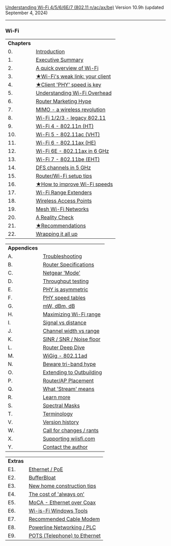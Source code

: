 
[Understanding Wi-Fi 4/5/6/6E/7 (802.11 n/ac/ax/be)](https://www.wiisfi.com/)
Version 10.9h (updated September 4, 2024)

---
### Wi-Fi

|   |   |
|---|---|
| **Chapters** |   |
| 0. | [Introduction](https://www.wiisfi.com/#introduction) |
| 1. | [Executive Summary](https://www.wiisfi.com/#executivesummary) |
| 2. | [A quick overview of Wi-Fi](https://www.wiisfi.com/#overview) |
| 3. | [★Wi-Fi's weak link: your client](https://www.wiisfi.com/#wifispeeds) |
| 4. | [★Client 'PHY' speed is key](https://www.wiisfi.com/#PHY) |
| 5. | [Understanding Wi-Fi Overhead](https://www.wiisfi.com/#wifioverhead) |
| 6. | [Router Marketing Hype](https://www.wiisfi.com/#routerhype) |
| 7. | [MIMO - a wireless revolution](https://www.wiisfi.com/#MIMO) |
| 8. | [Wi-Fi 1/2/3 - legacy 802.11](https://www.wiisfi.com/#legacy) |
| 9. | [Wi-Fi 4 - 802.11n (HT)](https://www.wiisfi.com/#wifi4) |
| 10. | [Wi-Fi 5 - 802.11ac (VHT)](https://www.wiisfi.com/#wifi5) |
| 11. | [Wi-Fi 6 - 802.11ax (HE)](https://www.wiisfi.com/#wifi6) |
| 12. | [Wi-Fi 6E - 802.11ax in 6 GHz](https://www.wiisfi.com/#wifi6e) |
| 13. | [Wi-Fi 7 - 802.11be (EHT)](https://www.wiisfi.com/#wifi7) |
| 14. | [DFS channels in 5 GHz](https://www.wiisfi.com/#DFS) |
| 15. | [Router/Wi-Fi setup tips](https://www.wiisfi.com/#setup) |
| 16. | [★How to improve Wi-Fi speeds](https://www.wiisfi.com/#improvewifi) |
| 17. | [Wi-Fi Range Extenders](https://www.wiisfi.com/#extenders) |
| 18. | [Wireless Access Points](https://www.wiisfi.com/#accesspoint) |
| 19. | [Mesh Wi-Fi Networks](https://www.wiisfi.com/#mesh) |
| 20. | [A Reality Check](https://www.wiisfi.com/#realitycheck) |
| 21. | [★Recommendations](https://www.wiisfi.com/#recommendation) |
| 22. | [Wrapping it all up](https://www.wiisfi.com/#wrapup) |

|   |   |
|---|---|
| **Appendices** |   |
| A. | [Troubleshooting](https://www.wiisfi.com/#troubleshooting) |
| B. | [Router Specifications](https://www.wiisfi.com/#routers) |
| C. | [Netgear 'Mode'](https://www.wiisfi.com/#netgearmode) |
| D. | [Throughput testing](https://www.wiisfi.com/#speedtest) |
| E. | [PHY is asymmetric](https://www.wiisfi.com/#phyasymmetric) |
| F. | [PHY speed tables](https://www.wiisfi.com/#phytables) |
| G. | [mW, dBm, dB](https://www.wiisfi.com/#dBm) |
| H. | [Maximizing Wi-Fi range](https://www.wiisfi.com/#range) |
| I. | [Signal vs distance](https://www.wiisfi.com/#mwdistance) |
| J. | [Channel width vs range](https://www.wiisfi.com/#channelwidthrange) |
| K. | [SINR / SNR / Noise floor](https://www.wiisfi.com/#SNR) |
| L. | [Router Deep Dive](https://www.wiisfi.com/#deepdive) |
| M. | [WiGig - 802.11ad](https://www.wiisfi.com/#wigig) |
| N. | [Beware tri-band hype](https://www.wiisfi.com/#tribandhype) |
| O. | [Extending to Outbuilding](https://www.wiisfi.com/#outbuilding) |
| P. | [Router/AP Placement](https://www.wiisfi.com/#placement) |
| Q. | [What 'Stream' means](https://www.wiisfi.com/#stream) |
| R. | [Learn more](https://www.wiisfi.com/#learnmore) |
| S. | [Spectral Masks](https://www.wiisfi.com/#spectralmasks) |
| T. | [Terminology](https://www.wiisfi.com/#terminology) |
| V. | [Version history](https://www.wiisfi.com/#versions) |
| W. | [Call for changes / rants](https://www.wiisfi.com/#rants) |
| X. | [Supporting wiisfi.com](https://www.wiisfi.com/#support) |
| Y. | [Contact the author](https://www.wiisfi.com/#contact) |


|   |   |
|---|---|
| **Extras** |   |
| E1. | [Ethernet / PoE](https://www.wiisfi.com/#ethernet) |
| E2. | [BufferBloat](https://www.wiisfi.com/#bufferbloat) |
| E3. | [New home construction tips](https://www.wiisfi.com/#newhomes) |
| E4. | [The cost of 'always on'](https://www.wiisfi.com/#costofalwayson) |
| E5. | [MoCA - Ethernet over Coax](https://www.wiisfi.com/#moca) |
| E6. | [Wi-is-Fi Windows Tools](https://www.wiisfi.com/#tools) |
| E7. | [Recommended Cable Modem](https://www.wiisfi.com/#cablemodem) |
| E8. | [Powerline Networking / PLC](https://www.wiisfi.com/#powerline) |
| E9. | [POTS (Telephone) to Ethernet](https://www.wiisfi.com/#pots2ethernet) |
